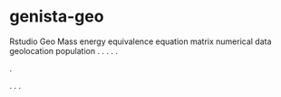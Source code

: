 # genista-geo
Rstudio Geo Mass energy equivalence equation matrix numerical data geolocation population
.
.
.
.
.




.






















.
.
.
